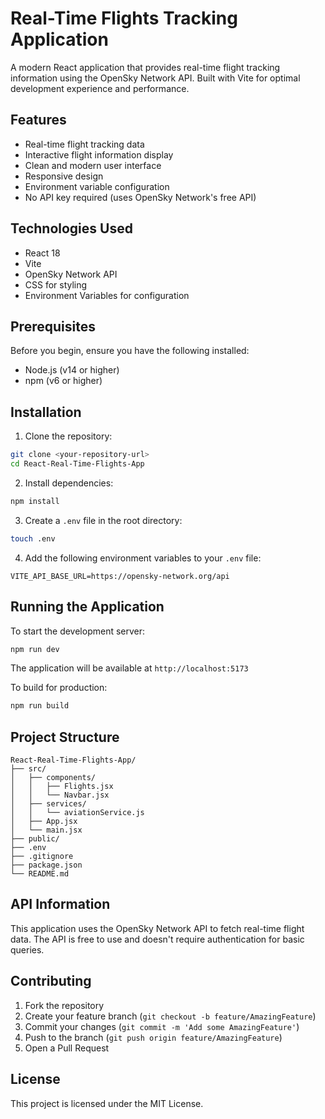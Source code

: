 # Real-Time Flights Tracking Application

A modern React application that provides real-time flight tracking information using the OpenSky Network API. Built with Vite for optimal development experience and performance.

## Features

- Real-time flight tracking data
- Interactive flight information display
- Clean and modern user interface
- Responsive design
- Environment variable configuration
- No API key required (uses OpenSky Network's free API)

## Technologies Used

- React 18
- Vite
- OpenSky Network API
- CSS for styling
- Environment Variables for configuration

## Prerequisites

Before you begin, ensure you have the following installed:
- Node.js (v14 or higher)
- npm (v6 or higher)

## Installation

1. Clone the repository:
```bash
git clone <your-repository-url>
cd React-Real-Time-Flights-App
```

2. Install dependencies:
```bash
npm install
```

3. Create a `.env` file in the root directory:
```bash
touch .env
```

4. Add the following environment variables to your `.env` file:
```
VITE_API_BASE_URL=https://opensky-network.org/api
```

## Running the Application

To start the development server:

```bash
npm run dev
```

The application will be available at `http://localhost:5173`

To build for production:

```bash
npm run build
```

## Project Structure

```
React-Real-Time-Flights-App/
├── src/
│   ├── components/
│   │   ├── Flights.jsx
│   │   └── Navbar.jsx
│   ├── services/
│   │   └── aviationService.js
│   ├── App.jsx
│   └── main.jsx
├── public/
├── .env
├── .gitignore
├── package.json
└── README.md
```

## API Information

This application uses the OpenSky Network API to fetch real-time flight data. The API is free to use and doesn't require authentication for basic queries.

## Contributing

1. Fork the repository
2. Create your feature branch (`git checkout -b feature/AmazingFeature`)
3. Commit your changes (`git commit -m 'Add some AmazingFeature'`)
4. Push to the branch (`git push origin feature/AmazingFeature`)
5. Open a Pull Request

## License

This project is licensed under the MIT License.
